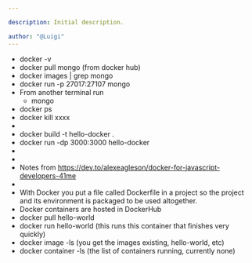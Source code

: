```yaml
---

description: Initial description.

author: "@Luigi"
---
```


- docker -v
- docker pull mongo (from docker hub)
- docker images | grep mongo
- docker run -p 27017:27107 mongo
- From another terminal run
	- mongo
- docker ps
- docker kill xxxx
-
- docker build -t hello-docker .
- docker run -dp 3000:3000 hello-docker
-
-
- Notes from https://dev.to/alexeagleson/docker-for-javascript-developers-41me
-
- With Docker you put a file called Dockerfile in a project so the project and its environment is packaged to be used altogether.
- Docker containers are hosted in DockerHub
- docker pull hello-world
- docker run hello-world (this runs this container that finishes very quickly)
- docker image -ls (you get the images existing, hello-world, etc)
- docker container -ls (the list of containers running, currently none)